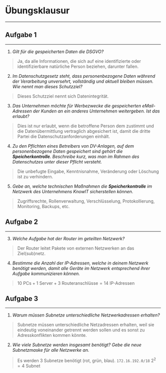 # Übungsklausur
___
## Aufgabe 1
___
1. *Gilt für die gespeicherten Daten die DSGVO?*
> Ja, da alle Informationen, die sich auf eine identifizierte oder identifizierbare natürliche Person beziehen, darunter fallen.

2. *Im Datenschutzgesetz steht, dass personenbezogene Daten während der Verarbeitung unversehrt, vollständig und aktuell bleiben müssen. Wie nennt man dieses Schutzziel?*
> Dieses Schutzziel nennt sich Datenintegrität.

3. *Das Unternehmen möchte für Werbezwecke die gespeicherten eMail-Adressen der Kunden an ein anderes Unternehmen weitergeben. Ist das erlaubt?*
> Dies ist nur erlaubt, wenn die betroffene Person dem zustimmt und die Datenübermittlung vertraglich abgesichert ist, damit die dritte Partei die Datenschutzanforderungen einhält.

4. *Zu den Pflichten eines Betreibers von DV-Anlagen, auf dem personenbezogene Daten gespeichert sind gehört die **Speicherkontrolle**. Beschreibe kurz, was man im Rahmen des Datenschutzes unter dieser Pflicht versteht.*
> Die unbefugte Eingabe, Kenntnisnahme, Veränderung oder Löschung ist zu verhindern.

5. *Gebe an, welche technischen Maßnahmen die **Speicherkontrolle** im Netzwerk des Unternehmens KnowIT sicherstellen können.*
> Zugriffsrechte, Rollenverwaltung, Verschlüsselung, Protokollierung, Monitoring, Backups, etc.

## Aufgabe 2
___
3. *Welche Aufgabe hat der Router im geteilten Netzwerk?*
> Der Router leitet Pakete von externen Netzwerken an das Ziel(sub)netz.

4. *Bestimme die Anzahl der IP-Adressen, welche in deinem Netzwerk benötigt werden, damit alle Geräte im Netzwerk entsprechend ihrer Aufgabe kommunizieren können.*
> $10 \text{ PCs} + 1 \text{ Server} + 3 \text{ Routeranschlüsse}=14 \text{ IP-Adressen}$

## Aufgabe 3
___
1. *Warum müssen Subnetze unterschiedliche Netzwerkadressen erhalten?*
> Subnetze müssen unterschiedliche Netzadressen erhalten, weil sie eindeutig voneinander getrennt werden sollen und es sonst zu Adresskonflikten kommen könnte.

2. *Wie viele Subnetze werden insgesamt benötigt? Gebe die neue Subnetzmaske für alle Netzwerke an.*
> Es werden 3 Subnetze benötigt (rot, grün, blau).
> `172.16.192.0/18`
> $2^2=4$ Subnet